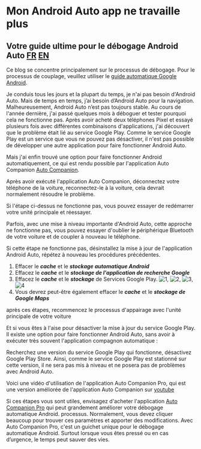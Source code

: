 <!-- Google tag (gtag.js) -->
<script async src="https://www.googletagmanager.com/gtag/js?id=G-1QPWPDVQ5F"></script>
<script>
  window.dataLayer = window.dataLayer || [];
  function gtag(){dataLayer.push(arguments);}
  gtag('js', new Date());

  gtag('config', 'G-1QPWPDVQ5F');
</script>
# Mon Android Auto app ne travaille plus
## Votre guide ultime pour le débogage Android Auto					[FR](./repare.md)             [EN](./repair.md)

Ce blog se concentre principalement sur le processus de débogage. Pour le processus de couplage, veuillez utiliser le [guide automatique Google Android](https://support.google.com/androidauto/answer/6348029?hl=en).

Je conduis tous les jours et la plupart du temps, je n'ai pas besoin d'Android Auto. Mais de temps en temps, j’ai besoin d’Android Auto pour la navigation.
Malheureusement, Android Auto n’est pas toujours stable. Au cours de l'année dernière, j'ai passé quelques mois à déboguer et tester pourquoi cela ne fonctionne pas.
Après avoir acheté deux téléphones Pixel et essayé plusieurs fois avec différentes combinaisons d'applications, j'ai découvert que le problème était lié au service Google Play.
Comme le service Google Play est un service que vous ne pouvez pas désactiver, il n'est pas possible de développer une autre application pour faire fonctionner Android Auto.

Mais j'ai enfin trouvé une option pour faire fonctionner Android automatiquement, ce qui est rendu possible par l'application Auto Companion [Auto Companion](https://play.google.com/store/apps/details?id=com.ingenika.autocompanion ).

Après avoir exécuté l'application Auto Companion, déconnectez votre téléphone de la voiture, reconnectez-le à la voiture, cela devrait normalement résoudre le problème.

Si l'étape ci-dessus ne fonctionne pas, vous pouvez essayer de redémarrer votre unité principale et réessayer.

Parfois, avec une mise à niveau importante d'Android Auto, cette approche ne fonctionne pas, vous pouvez essayer d'oublier le périphérique Bluetooth de votre voiture et de coupler à nouveau le téléphone.

Si cette étape ne fonctionne pas, désinstallez la mise à jour de l'application Android Auto, répétez à nouveau les procédures précédentes.
   1. Effacer le ***cache*** et le ***stockage automatique Android***
   2. Effacez le ***cache*** et le ***stockage de l'application de recherche Google***
   3. Effacez le ***cache*** et le ***stockage*** de Services Google Play. ![1](pics/fr1.png), ![2](pics/fr2.png), ![3](pics/fr3.png), ![4](pics/fr4.png)
   4. Vous devrez peut-être également effacer le ***cache*** et le ***stockage de Google Maps***

après ces étapes, recommencez le processus d'appairage avec l'unité principale de votre voiture

Et si vous êtes à l'aise pour désactiver la mise à jour du service Google Play. Il existe une option pour faire fonctionner Android Auto, sans avoir à exécuter très souvent l'application compagnon automatique :

Recherchez une version du service Google Play qui fonctionne, désactivez Google Play Store. Ainsi, comme le service Google Play est stationné sur cette version, il ne sera pas mis à niveau et ne posera pas de problèmes avec Android Auto.

Voici une vidéo d'utilisation de l'application Auto Companion Pro, qui est une version améliorée de l'application Auto Companion sur [youtube](https://www.youtube.com/@kluane)

Si ces étapes vous sont utiles, envisagez d'acheter l'application [Auto Companion Pro](https://play.google.com/store/apps/details?id=com.ingenika.autocompanionpro) qui peut grandement améliorer votre débogage automatique Android. processus. Normalement, vous devez cliquer beaucoup pour trouver ces paramètres et apporter des modifications. Avec Auto Companion Pro, c'est un guichet unique pour le débogage automatique Android. Surtout lorsque vous êtes pressé ou en cas d’urgence, le temps peut sauver des vies.